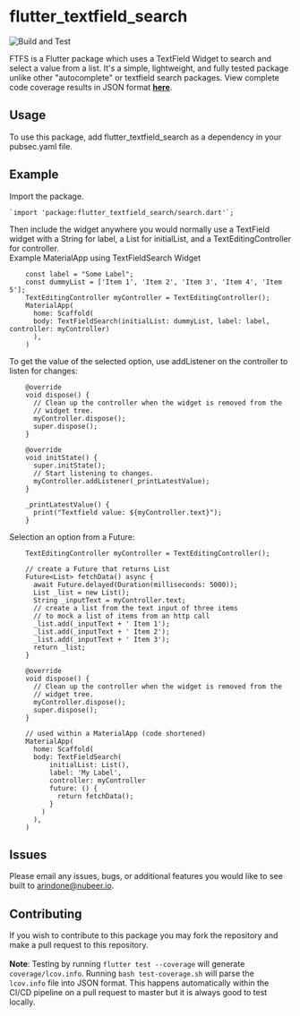 # flutter_textfield_search
![Build and Test](https://github.com/alexrindone/flutter_textfield_search/workflows/Build%20and%20Tests/badge.svg)

FTFS is a Flutter package which uses a TextField Widget to search and select a value from a list. It's a simple, lightweight, and fully tested package unlike other "autocomplete" or textfield search packages. View complete code coverage results in JSON format  **[here](https://raw.githubusercontent.com/alexrindone/flutter_textfield_search/master/coverage/coverage.json)**.

## Usage
To use this package, add flutter_textfield_search as a dependency in your pubsec.yaml file.

## Example
Import the package.

    `import 'package:flutter_textfield_search/search.dart'`;

Then include the widget anywhere you would normally use a TextField widget with a String for label, a List for initialList, and a TextEditingController for controller.
    <br>Example MaterialApp using TextFieldSearch Widget
    <br>

        const label = "Some Label";
        const dummyList = ['Item 1', 'Item 2', 'Item 3', 'Item 4', 'Item 5'];
        TextEditingController myController = TextEditingController();
        MaterialApp(
          home: Scaffold(
          body: TextFieldSearch(initialList: dummyList, label: label, controller: myController)
          ),
        )
        
To get the value of the selected option, use addListener on the controller to listen for changes:

        @override
        void dispose() {
          // Clean up the controller when the widget is removed from the
          // widget tree.
          myController.dispose();
          super.dispose();
        }

        @override
        void initState() {
          super.initState();
          // Start listening to changes.
          myController.addListener(_printLatestValue);
        }
        
        _printLatestValue() {
          print("Textfield value: ${myController.text}");
        }

Selection an option from a Future:
        
        TextEditingController myController = TextEditingController();

        // create a Future that returns List
        Future<List> fetchData() async {
          await Future.delayed(Duration(milliseconds: 5000));
          List _list = new List();
          String _inputText = myController.text;
          // create a list from the text input of three items
          // to mock a list of items from an http call
          _list.add(_inputText + ' Item 1');
          _list.add(_inputText + ' Item 2');
          _list.add(_inputText + ' Item 3');
          return _list;
        }

        @override
        void dispose() {
          // Clean up the controller when the widget is removed from the
          // widget tree.
          myController.dispose();
          super.dispose();
        }

        // used within a MaterialApp (code shortened)
        MaterialApp(
          home: Scaffold(
          body: TextFieldSearch(
              initialList: List(), 
              label: 'My Label', 
              controller: myController
              future: () {
                return fetchData();
              }
            )
          ),
        )

## Issues

Please email any issues, bugs, or additional features you would like to see built to arindone@nubeer.io.

## Contributing

If you wish to contribute to this package you may fork the repository and make a pull request to this repository.
<br><br>**Note**: Testing by running `flutter test --coverage` will generate `coverage/lcov.info`. Running `bash test-coverage.sh` will parse the `lcov.info` file into JSON format. This happens automatically within the CI/CD pipeline on a pull request to master but it is always good to test locally.
